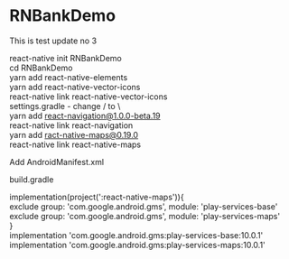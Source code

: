 # RNBankDemo
This is test update no 3

react-native init RNBankDemo  
cd RNBankDemo  
yarn add react-native-elements  
yarn add react-native-vector-icons  
react-native link react-native-vector-icons  
settings.gradle - change / to \  
yarn add react-navigation@1.0.0-beta.19  
react-native link react-navigation  
yarn add ract-native-maps@0.19.0  
react-native link react-native-maps  

Add AndroidManifest.xml  

 <meta-data android:name="com.google.android.geo.API_KEY" android:value=""/>  
 
build.gradle  

implementation(project(':react-native-maps')){  
       exclude group: 'com.google.android.gms', module: 'play-services-base'  
       exclude group: 'com.google.android.gms', module: 'play-services-maps'  
   }  
   implementation 'com.google.android.gms:play-services-base:10.0.1'  
   implementation 'com.google.android.gms:play-services-maps:10.0.1'  
